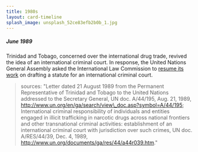 ```yaml
---
title: 1980s
layout: card-timeline
splash_image: unsplash_52ce83efb2b0b_1.jpg
---
```

##### June 1989

Trinidad and Tobago, concerned over the international drug trade, revived the idea of an international criminal court. In response, the United Nations General Assembly asked the International Law Commission to [resume its work](http://www.un.org/documents/ga/res/44/a44r039.htm) on drafting a statute for an international criminal court.

 > sources: "Letter dated 21 August 1989 from the Permanent Representative of Trinidad and Tobago to the United Nations addressed to the Secretary General, UN doc. A/44/195, Aug. 21, 1989, http://www.un.org/en/ga/search/view\_doc.asp?symbol=A/44/195; International criminal responsibility of individuals and entities engaged in illicit trafficking in narcotic drugs across national frontiers and other transnational criminal activities: establishment of an international criminal court with jurisdiction over such crimes, UN doc. A/RES/44/39, Dec. 4, 1989, http://www.un.org/documents/ga/res/44/a44r039.htm."
